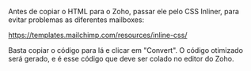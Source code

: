 Antes de copiar o HTML para o Zoho, passar ele pelo CSS Inliner, para evitar problemas as diferentes mailboxes:

https://templates.mailchimp.com/resources/inline-css/

Basta copiar o código para lá e clicar em "Convert". O código otimizado será gerado, e é esse código que deve ser colado no editor do Zoho.

